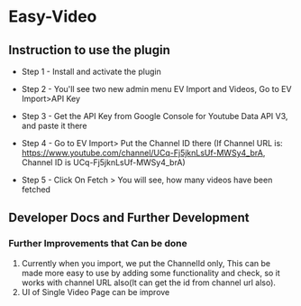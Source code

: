 # Easy-Video
## Instruction to use the plugin

- Step 1 - Install and activate the plugin
- Step 2 - You'll see two new admin menu EV Import and Videos, Go to EV Import>API Key
- Step 3 - Get the API Key from Google Console for Youtube Data API V3, and paste it there
- Step 4 - Go to EV Import> Put the Channel ID there (If Channel URL is: https://www.youtube.com/channel/UCq-Fj5jknLsUf-MWSy4_brA, Channel ID is UCq-Fj5jknLsUf-MWSy4_brA)

- Step 5 - Click On Fetch > You will see, how many videos have been fetched

## Developer Docs and Further Development

### Further Improvements that Can be done

 1. Currently when you import, we put the ChannelId only, This can be made more easy to use by adding some functionality and check, so it works with channel URL also(It can get the id from channel url also).
 2. UI of Single Video Page can be improve

